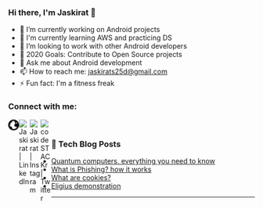 ### Hi there, I'm Jaskirat 👋

- 🔭 I’m currently working on Android projects
- 🌱 I'm currently learning AWS and practicing DS
- 👯 I’m looking to work with other Android developers
- 🥅 2020 Goals: Contribute to Open Source projects
- 💬 Ask me about Android development
- 📫 How to reach me: jaskirats25d@gmail.com
- ⚡ Fun fact: I'm a fitness freak

### Connect with me:

[<img align="left" alt="techaddicts.in" width="22px" src="https://raw.githubusercontent.com/iconic/open-iconic/master/svg/globe.svg" />][website]
[<img align="left" alt="Jaskirat | LinkedIn" width="22px" src="https://cdn.jsdelivr.net/npm/simple-icons@v3/icons/linkedin.svg" />][linkedin]
[<img align="left" alt="Jaskirat | Instagram" width="22px" src="https://cdn.jsdelivr.net/npm/simple-icons@v3/icons/instagram.svg" />][instagram]
[<img align="left" alt="codeSTACKr | Twitter" width="22px" src="https://cdn.jsdelivr.net/npm/simple-icons@v3/icons/twitter.svg" />][twitter]

<br />

### 📕 Tech Blog Posts

<!-- BLOG-POST-LIST:START -->
- [Quantum computers, everything you need to know](https://techaddicts.in/quantum-computers-everything-you-need-to-know/)
- [What is Phishing? how it works](https://techaddicts.in/what-is-phishing-how-it-works/)
- [What are cookies?](https://techaddicts.in/what-are-cookies/)
- [Eligius demonstration](https://bit.ly/3mAB0z2)
<!-- BLOG-POST-LIST:END -->

---

[website]: https://techaddicts.in
[instagram]: https://instagram.com/jaskirat_02
[linkedin]: https://www.linkedin.com/in/jaskirat-singh-8a80a0187
[twitter]: https://twitter.com/jaskira37638164
